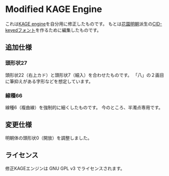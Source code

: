 Modified KAGE Engine
====================

これは[KAGE engine][1]を自分用に修正したものです。
もとは[花園明朝][2]派生の[CID-keyedフォント][3]を作るために編集したものです。

[1]: http://fonts.jp/engine/
[2]: http://fonts.jp/hanazono/
[3]: https://github.com/MihailJP/minchovariant


## 追加仕様 ##

### 頭形状27 ###
頭形状22（右上カド）と頭形状7（細入）を合わせたものです。
「八」の２画目に筆抑えがある字形などを想定しています。

### 線種66 ###
線種6（複曲線）を強制的に細くしたものです。
今のところ、半濁点専用です。

## 変更仕様 ##
明朝体の頭形状0（開放）を調整しました。

## ライセンス ##
修正KAGEエンジンは GNU GPL v3 でライセンスされます。
